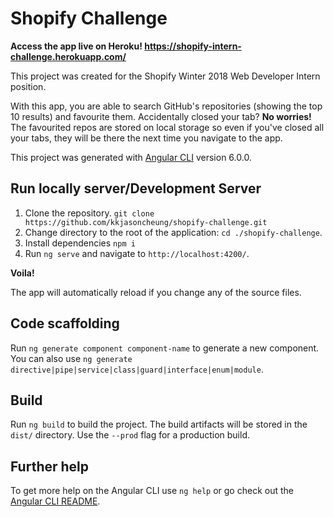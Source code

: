 # Shopify Challenge

**Access the app live on Heroku! https://shopify-intern-challenge.herokuapp.com/**

This project was created for the Shopify Winter 2018 Web Developer Intern position.

With this app, you are able to search GitHub's repositories (showing the top 10 results) and favourite them. Accidentally closed your tab? **No worries!** The favourited repos are stored on local storage so even if you've closed all your tabs, they will be there the next time you navigate to the app.

This project was generated with [Angular CLI](https://github.com/angular/angular-cli) version 6.0.0.

## Run locally server/Development Server

1. Clone the repository. `git clone https://github.com/kkjasoncheung/shopify-challenge.git`
2. Change directory to the root of the application: `cd ./shopify-challenge`.
3. Install dependencies `npm i`
4. Run `ng serve` and navigate to `http://localhost:4200/`. 

**Voila!**

The app will automatically reload if you change any of the source files.

## Code scaffolding

Run `ng generate component component-name` to generate a new component. You can also use `ng generate directive|pipe|service|class|guard|interface|enum|module`.

## Build

Run `ng build` to build the project. The build artifacts will be stored in the `dist/` directory. Use the `--prod` flag for a production build.

## Further help

To get more help on the Angular CLI use `ng help` or go check out the [Angular CLI README](https://github.com/angular/angular-cli/blob/master/README.md).
